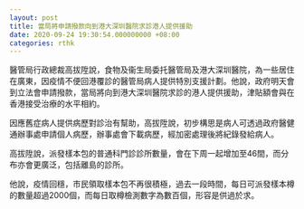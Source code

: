 ```yaml
---
layout: post
title: 當局將申請撥款向到港大深圳醫院求診港人提供援助
date: 2020-09-24 19:30:54.000000000 +08:00
categories: rthk
---
```


醫管局行政總裁高拔陞說，食物及衞生局委托醫管局及港大深圳醫院，為一些居住在廣東，因疫情不便回港覆診的醫管局病人提供特別支援計劃。他說，政府明天會到立法會申請撥款，當局將向到港大深圳醫院求診的港人提供援助，津貼額會與在香港接受治療的水平相約。

因應舊症病人提供病歷對診治有幫助，高拔陞說，初步構思是病人可透過政府醫健通辦事處申請個人病歷，辦事處會下載病歷，經加密處理後將紀錄發給病人。

高拔陞說，派發樣本包的普通科門診診所數量，會在下周一起增加至46間，而分布亦會更廣泛，包括離島的診所。

他說，疫情回穩，市民領取樣本包不再很積極，過去一段時間，每日可派發樣本樽的數量超過2000個，而每日取樽檢測數字為數百個，形容是供過於求。
